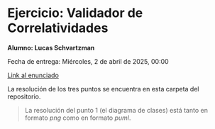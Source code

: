 # Ejercicio: Validador de Correlatividades

**Alumno: Lucas Schvartzman**

Fecha de entrega: Miércoles, 2 de abril de 2025, 00:00

[Link al enunciado](https://drive.google.com/file/d/1kOAeEbgXK1_f7dvMxHE60VUIPuBJNh-y/view)

La resolución de los tres puntos se encuentra en esta carpeta del repositorio.

> La resolución del punto 1 (el diagrama de clases) está tanto en formato _png_ como en formato _puml_.
